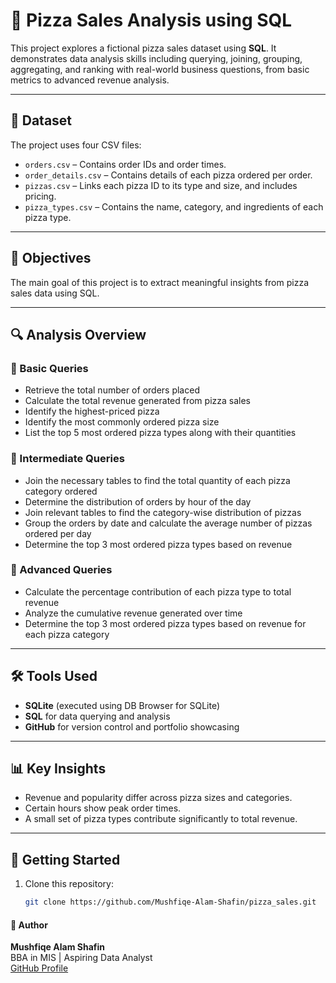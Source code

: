 
# 🍕 Pizza Sales Analysis using SQL

This project explores a fictional pizza sales dataset using **SQL**. It demonstrates data analysis skills including querying, joining, grouping, aggregating, and ranking with real-world business questions, from basic metrics to advanced revenue analysis.

---

## 📁 Dataset

The project uses four CSV files:

- `orders.csv` – Contains order IDs and order times.
- `order_details.csv` – Contains details of each pizza ordered per order.
- `pizzas.csv` – Links each pizza ID to its type and size, and includes pricing.
- `pizza_types.csv` – Contains the name, category, and ingredients of each pizza type.

---

## 🎯 Objectives

The main goal of this project is to extract meaningful insights from pizza sales data using SQL.

---

## 🔍 Analysis Overview

### 🔹 Basic Queries
- Retrieve the total number of orders placed
- Calculate the total revenue generated from pizza sales
- Identify the highest-priced pizza
- Identify the most commonly ordered pizza size
- List the top 5 most ordered pizza types along with their quantities

### 🔸 Intermediate Queries
- Join the necessary tables to find the total quantity of each pizza category ordered
- Determine the distribution of orders by hour of the day
- Join relevant tables to find the category-wise distribution of pizzas
- Group the orders by date and calculate the average number of pizzas ordered per day
- Determine the top 3 most ordered pizza types based on revenue

### 🔺 Advanced Queries
- Calculate the percentage contribution of each pizza type to total revenue
- Analyze the cumulative revenue generated over time
- Determine the top 3 most ordered pizza types based on revenue for each pizza category

---

## 🛠️ Tools Used

- **SQLite** (executed using DB Browser for SQLite)
- **SQL** for data querying and analysis
- **GitHub** for version control and portfolio showcasing

---

## 📊 Key Insights

- Revenue and popularity differ across pizza sizes and categories.
- Certain hours show peak order times.
- A small set of pizza types contribute significantly to total revenue.

---

## 🚀 Getting Started

1. Clone this repository:
   ```bash
   git clone https://github.com/Mushfiqe-Alam-Shafin/pizza_sales.git

 #### 🧠 Author

**Mushfiqe Alam Shafin**  
BBA in MIS | Aspiring Data Analyst  
[GitHub Profile](https://github.com/Mushfiqe-Alam-Shafin)
